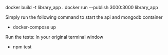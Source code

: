 docker build -t library_app .
docker run --publish 3000:3000 library_app


Simply run the following command to start the api and mongodb container
 - docker-compose up

Run the tests: In your original terminal window
 - npm test
